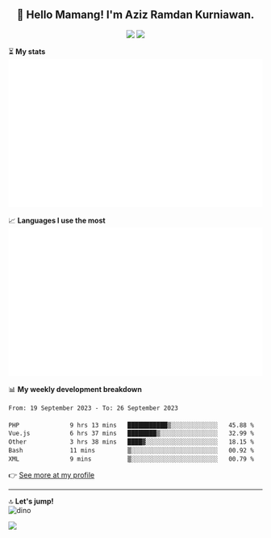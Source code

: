 <h2 align="center">👋 Hello Mamang! I'm Aziz Ramdan Kurniawan.</h2>  
<p align="center">
  <img src="https://komarev.com/ghpvc/?username=azizramdan">
  <img src="https://wakatime.com/badge/user/90056fa0-4c31-4eca-954e-2a3ac05896f9.svg">
</p>
    
⏳ **My stats**  
![](https://raw.githubusercontent.com/azizramdan/github-stats/master/generated/overview.svg#gh-dark-mode-only)

📈 **Languages I use the most**  
![](https://raw.githubusercontent.com/azizramdan/github-stats/master/generated/languages.svg#gh-dark-mode-only)

📊 **My weekly development breakdown**
<!--START_SECTION:waka-->

```txt
From: 19 September 2023 - To: 26 September 2023

PHP              9 hrs 13 mins   ███████████▒░░░░░░░░░░░░░   45.88 %
Vue.js           6 hrs 37 mins   ████████▒░░░░░░░░░░░░░░░░   32.99 %
Other            3 hrs 38 mins   ████▓░░░░░░░░░░░░░░░░░░░░   18.15 %
Bash             11 mins         ▒░░░░░░░░░░░░░░░░░░░░░░░░   00.92 %
XML              9 mins          ▒░░░░░░░░░░░░░░░░░░░░░░░░   00.79 %
```

<!--END_SECTION:waka-->
👉 [See more at my profile](https://wakatime.com/@azizramdan)
***
🔝 **Let's jump!**  
![dino](https://raw.githubusercontent.com/azizramdan/azizramdan/master/dino.gif)  

![](https://hit.yhype.me/github/profile?user_id=27954794)
